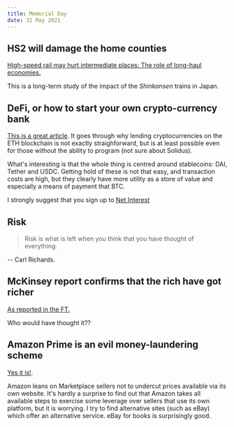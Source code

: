 ```yaml
---
title: Memorial Day
date: 31 May 2021
---
```


## HS2 will damage the home counties

[High-speed rail may hurt intermediate places: The role of long-haul economies.](https://voxeu.org/article/high-speed-rail-may-hurt-intermediate-places)

This is a long-term study of the impact of the _Shinkansen_ trains in Japan.

## DeFi, or how to start your own crypto-currency bank

[This is a great article](https://www.netinterest.co/p/my-adventures-in-cryptoland).
It goes through why lending cryptocurrencies on the ETH blockchain is not exactly straighforward, but is at least possible even for those without the ability to program (not sure about Solidus).

What's interesting is that the whole thing is centred around stablecoins: DAI, Tether and USDC. 
Getting hold of these is not that easy, and transaction costs are high, but they clearly have more utility as a store of value and especially a means of payment that BTC.

I strongly suggest that you sign up to [Net Interest](https://www.netinterest.co/?r=nmbt&utm_campaign=pub&utm_medium=web&utm_source=copy)

## Risk

> Risk is what is left when you think that you have thought of everything.

-- Carl Richards.

## McKinsey report confirms that the rich have got richer

[As reported in the FT.](https://www.ft.com/content/5f4c58ca-4320-424c-9afc-7c0bf5667169?desktop=true&segmentId=d8d3e364-5197-20eb-17cf-2437841d178a#myft:notification:instant-email:content)

Who would have thought it??

## Amazon Prime is an evil money-laundering scheme

[Yes it is!](https://mattstoller.substack.com/p/amazon-primes-free-shipping-promise).

Amazon leans on Marketplace sellers not to undercut prices available via its own website.
It's hardly a surprise to find out that Amazon takes all available steps to exercise some leverage over sellers that use its own platform, but it is worrying.
I try to find alternative sites (such as eBay) which offer an alternative service. eBay for books is surprisingly good.
